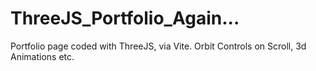 # ThreeJS_Portfolio_Again...
Portfolio page coded with ThreeJS, via Vite. Orbit Controls on Scroll, 3d Animations etc.
